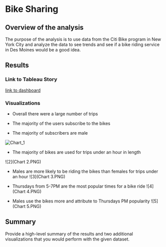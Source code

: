 # Bike Sharing
## Overview of the analysis
The purpose of the analysis is to use data from the Citi Bike program in New York City and analyze the data to see trends and see if a bike riding service in Des Moines would be a good idea.

## Results
### Link to Tableau Story
[link to dashboard](https://public.tableau.com/app/profile/morgan.melnick/viz/BikeSharing_16277415866980/Story1?publish=yes)

### Visualizations 
- Overall there were a large number of trips

- The majority of the users subscribe to the bikes

- The majority of subscribers are male

![Chart_1](Chart_1.PNG) 

- The majority of bikes are used for trips under an hour in length

![2](Chart 2.PNG) 

- Males are more likely to be riding the bikes than females for trips under an hour
![3](Chart 3.PNG) 

- Thursdays from 5-7PM are the most popular times for a bike ride
![4](Chart 4.PNG) 

- Males use the bikes more and attribute to Thursdays PM popularity 
![5](Chart 5.PNG) 

## Summary
Provide a high-level summary of the results and two additional visualizations that you would perform with the given dataset.
